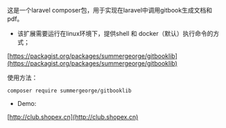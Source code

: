 这是一个laravel composer包，用于实现在laravel中调用gitbook生成文档和pdf。

- 该扩展需要运行在linux环境下，提供shell 和 docker（默认）执行命令的方式；

[https://packagist.org/packages/summergeorge/gitbooklib](https://packagist.org/packages/summergeorge/gitbooklib)

使用方法：
```shell
composer require summergeorge/gitbooklib
```

- Demo:

[http://club.shopex.cn](http://club.shopex.cn)

